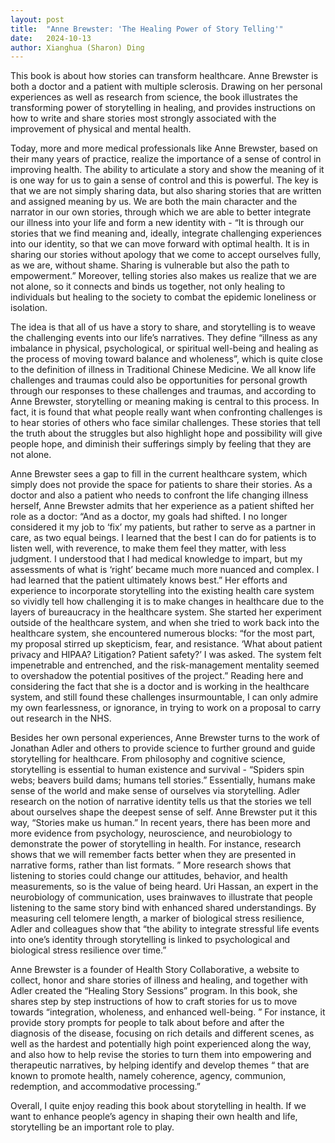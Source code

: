 ```yaml
---
layout: post
title:  "Anne Brewster: 'The Healing Power of Story Telling'"
date:   2024-10-13
author: Xianghua (Sharon) Ding
---
```


<p class="intro"><span class="dropcap">This</span> book is about how stories can transform healthcare. Anne Brewster is both a doctor and a patient with multiple sclerosis. Drawing on her personal experiences as well as research from science, the book illustrates the transforming power of storytelling in healing, and provides instructions on how to write and share stories most strongly associated with the improvement of physical and mental health.</p>

Today, more and more medical professionals like Anne Brewster, based on their many years of practice, realize the importance of a sense of control in improving health. The ability to articulate a story and show the meaning of it is one way for us to gain a sense of control and this is powerful. The key is that we are not simply sharing data, but also sharing stories that are written and assigned meaning by us. We are both the main character and the narrator in our own stories, through which we are able to better integrate our illness into your life and form a new identity with - “It is through our stories that we find meaning and, ideally, integrate challenging experiences into our identity, so that we can move forward with optimal health. It is in sharing our stories without apology that we come to accept ourselves fully, as we are, without shame. Sharing is vulnerable but also the path to empowerment.”  Moreover, telling stories also makes us realize that we are not alone, so it connects and binds us together, not only healing to individuals but healing to the society to combat the epidemic loneliness or isolation.  

The idea is that all of us have a story to share, and storytelling is to weave the challenging events into our life’s narratives. They define “illness as any imbalance in physical, psychological, or spiritual well-being and healing as the process of moving toward balance and wholeness”, which is quite close to the definition of illness in Traditional Chinese Medicine. We all know life challenges and traumas could also be opportunities for personal growth through our responses to these challenges and traumas, and according to Anne Brewster, storytelling or meaning making is central to this process. In fact, it is found that what people really want when confronting challenges is to hear stories of others who face similar challenges. These stories that tell the truth about the struggles but also highlight hope and possibility will give people hope, and diminish their sufferings simply by feeling that they are not alone. 

Anne Brewster sees a gap to fill in the current healthcare system, which simply does not provide the space for patients to share their stories. As a doctor and also a patient who needs to confront the life changing illness herself, Anne Brewster admits that her experience as a patient shifted her role as a doctor: “And as a doctor, my goals had shifted. I no longer considered it my job to ‘fix’ my patients, but rather to serve as a partner in care, as two equal beings. I learned that the best I can do for patients is to listen well, with reverence, to make them feel they matter, with less judgment. I understood that I had medical knowledge to impart, but my assessments of what is ‘right’ became much more nuanced and complex. I had learned that the patient ultimately knows best.” Her efforts and experience to incorporate storytelling into the existing health care system so vividly tell how challenging it is to make changes in healthcare due to the layers of bureaucracy in the healthcare system. She started her experiment outside of the healthcare system, and when she tried to work back into the healthcare system, she encountered numerous blocks: “for the most part, my proposal stirred up skepticism, fear, and resistance. ‘What about patient privacy and HIPAA? Litigation? Patient safety?’ I was asked. The system felt impenetrable and entrenched, and the risk-management mentality seemed to overshadow the potential positives of the project.”  Reading here and considering the fact that she is a doctor and is working in the healthcare system, and still found these challenges insurmountable, I can only admire my own fearlessness, or ignorance, in trying to work on a proposal to carry out research in the NHS. 

Besides her own personal experiences, Anne Brewster turns to the work of Jonathan Adler and others to provide science to further ground and guide storytelling for healthcare. From philosophy and cognitive science, storytelling is essential to human existence and survival - “Spiders spin webs; beavers build dams; humans tell stories.” Essentially, humans make sense of the world and make sense of ourselves via storytelling. Adler research on the notion of narrative identity  tells us that the stories we tell about ourselves shape the deepest sense of self. Anne Brewster put it this way, “Stories make us human.”  In recent years, there has been more and more evidence from psychology, neuroscience, and neurobiology to demonstrate the power of storytelling in health. For instance, research shows that we will remember facts better when they are presented in narrative forms, rather than list formats. ” More research shows that listening to stories could change our attitudes, behavior, and health measurements, so is the value of being heard. Uri Hassan, an expert in the neurobiology of communication, uses brainwaves to illustrate that people listening to the same story bind with enhanced shared understandings.  By measuring cell telomere length, a marker of biological stress resilience,  Adler and colleagues show that “the ability to integrate stressful life events into one’s identity through storytelling is linked to psychological and biological stress resilience over time.”

Anne Brewster is a founder of Health Story Collaborative, a website to collect, honor and share stories of illness and healing,  and together with Adler created the “Healing Story Sessions” program. In this book, she shares step by step instructions of how to craft stories for us to move towards “integration, wholeness, and enhanced well-being. ” For instance, it provide story prompts for people to talk about before and after the diagnosis of the disease, focusing on rich details and different scenes, as well as the hardest and potentially high point experienced along the way, and also how to help revise the stories to turn them into empowering and therapeutic narratives, by helping identify and develop themes “ that are known to promote health, namely coherence, agency, communion, redemption, and accommodative processing.”

Overall, I quite enjoy reading this book about storytelling in health. If we want to enhance people’s agency in shaping their own health and life, storytelling be an important role to play.
